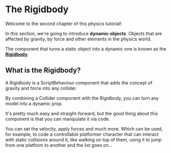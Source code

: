 # The Rigidbody

Welcome to the second chapter of this physics tutorial!

In this section, we're going to introduce **dynamic objects**. Objects that are affected by gravity, by force and other elements in the physics world.

The component that turns a static object into a dynamic one is known as the [**Rigidbody**](/api/Physics/Rigidbody.md).

## What is the Rigidbody?

A Rigidbody is a ScriptBehaviour component that adds the concept of gravity and force into any collider.

By combining a Collider component with the Rigidbody, you can turn any model into a dynamic prop.

It's pretty much easy and straight-forward, but the good thing about this component is that you can manipulate it via code.

You can set the velocity, apply forces and much more. Which can be used, for example, to code a controllable platformer character that can interact with static collisions around it, like walking on top of them, using it to jump from one platform to another and the list goes on...